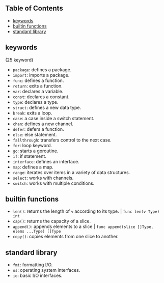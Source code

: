## Table of Contents

- [keywords](#keywords)
- [builtin functions](#builtin-functions)
- [standard library](#standard-library)

## keywords

(25 keyword)
- `package`: defines a package.
- `import`: imports a package.
- `func`: defines a function.
- `return`: exits a function.
- `var`: declares a variable.
- `const`: declares a constant.
- `type`: declares a type.
- `struct`: defines a new data type.
- `break`: exits a loop.
- `case`: a case inside a switch statement.
- `chan`: defines a new channel.
- `defer`: defers a function.
- `else`: else statement.
- `fallthrough`: transfers control to the next case.
- `for`: loop keyword.
- `go`: starts a goroutine.
- `if`: if statement.
- `interface`: defines an interface.
- `map`: defines a map.
- `range`: iterates over items in a variety of data structures.
- `select`: works with channels.
- `switch`: works with multiple conditions.


## builtin functions

- `len()`: returns the length of `v` according to its type. | `func len(v Type) int`
- `cap()`: returns the capacity of a slice.
- `append()`: appends elements to a slice | `func append(slice []Type, elems ...Type) []Type`
- `copy()`: copies elements from one slice to another.

## standard library

- `fmt`: formatting I/O.
- `os`: operating system interfaces.
- `io`: basic I/O interfaces.